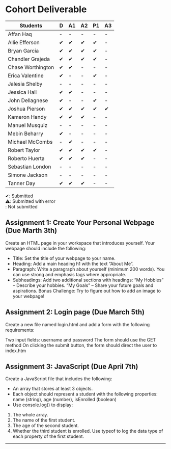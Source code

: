# Cohort Deliverable
| Students             |   D  |  A1 |  A2 |  P1 |  A3 |
| -------------------- | ---- |-----|-----|-----|-----|
| Affan Haq            |  -   |  -  | -   | -   |  -  |
| Allie Efferson       |  ✔   | ✔   | ✔   |  ✔  |  -  |
| Bryan Garcia         |  ✔   | ✔   | ✔   |  ✔  |  -  |
| Chandler Grajeda     |  ✔   | ✔   | ✔   |  ✔  |  -  |
| Chase Worthington    |  ✔   | ✔   | -   |  -  |  -  |
| Erica Valentine      |  ✔   | -   | -   |  ✔  |  -  |
| Jalesia Shelby       |  -   | -   | -   |  -  |  -  |
| Jessica Hall         |  ✔   | ✔   | -   |  -  |  -  |
| John Dellagnese      |  ✔   | -   | -   |  ✔  |  -  |
| Joshua Pierson       |  ✔   | ✔   | ✔   |  ✔  |  ✔  |
| Kameron Handy        |  ✔   | ✔   | ✔   |  -  |  -  |
| Manuel Musquiz       |  -   | -   | -   |  -  |  -  |
| Mebin Beharry        |  ✔   | -   | -   |  -  |  -  |
| Michael McCombs      |  -   | ✔   | -   |  -  |  -  |
| Robert Taylor        |  ✔   | ✔   | ✔   |  ✔  |  -  |
| Roberto Huerta       |  ✔   | ✔   | ✔   |  -  |  -  |
| Sebastian London     |  -   | -   | -   |  -  |  -  |
| Simone Jackson       |  -   | -   | -   |  -  |  -  |
| Tanner Day           |  ✔   | ✔   | ✔   |  -  |  -  |


✔: Submitted<br>
⚠️: Submitted with error<br>
: Not submitted


## Assignment 1: Create Your Personal Webpage (Due Marth 3th)

Create an HTML page in your workspace that introduces yourself. Your webpage should include the following:
- Title: Set the title of your webpage to your name.
- Heading: Add a main heading h1 with the text “About Me”.
- Paragraph: Write a paragraph  about yourself (minimum 200 words). You can use strong and emphasis tags where appropriate.
- Subheadings: Add two additional sections with headings:
“My Hobbies” – Describe your hobbies.
“My Goals” – Share your future goals and aspirations.
Bonus Challenge: Try to figure out how to add an image to your webpage!


## Assignment 2: Login page (Due March 5th)

Create a new file named login.html and add a form with the following requirements:

Two input fields: username and password
The form should use the GET method
On clicking the submit button, the form should direct the user to index.htm

## Assignment 3: JavaScript (Due April 7th)

Create a JavaScript file that includes the following:
- An array that stores at least 3 objects.
- Each object should represent a student with the following properties:
name (string), age (number), isEnrolled (boolean)
- Use console.log() to display:
1. The whole array.
2. The name of the first student.
3. The age of the second student.
4. Whether the third student is enrolled.
Use typeof to log the data type of each property of the first student.

<hr>